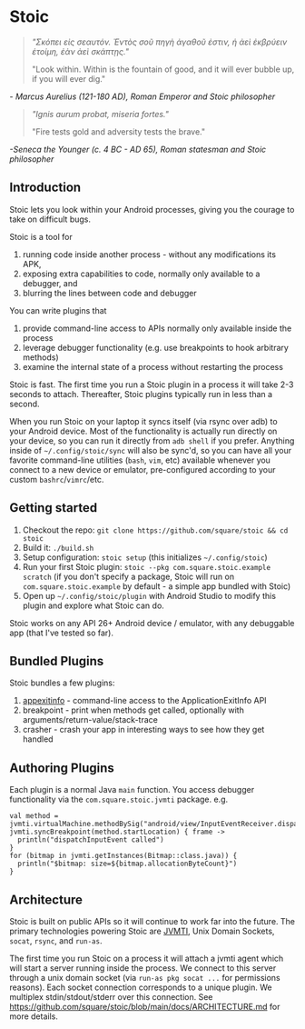 # Stoic

> *"Σκόπει εἰς σεαυτόν. Ἐντὸς σοῦ πηγὴ ἀγαθοῦ ἐστιν, ἡ ἀεὶ ἐκβρύειν ἑτοίμη, ἐὰν ἀεὶ σκάπτῃς."*
>
> "Look within. Within is the fountain of good, and it will ever bubble up, if you will ever dig."

*- Marcus Aurelius (121-180 AD), Roman Emperor and Stoic philosopher*

> *"Ignis aurum probat, miseria fortes."*
>
> "Fire tests gold and adversity tests the brave."

*-Seneca the Younger (c. 4 BC - AD 65), Roman statesman and Stoic philosopher*


## Introduction

Stoic lets you look within your Android processes, giving you the courage to
take on difficult bugs.

Stoic is a tool for
1. running code inside another process - without any modifications its APK,
2. exposing extra capabilities to code, normally only available to a debugger, and
3. blurring the lines between code and debugger

You can write plugins that
1. provide command-line access to APIs normally only available inside the process
2. leverage debugger functionality (e.g. use breakpoints to hook arbitrary methods)
3. examine the internal state of a process without restarting the process

Stoic is fast. The first time you run a Stoic plugin in a process it will take 2-3
seconds to attach. Thereafter, Stoic plugins typically run in less than a second.

When you run Stoic on your laptop it syncs itself (via rsync over adb) to your
Android device. Most of the functionality is actually run directly on your device,
so you can run it directly from `adb shell` if you prefer. Anything inside of
`~/.config/stoic/sync` will also be sync'd, so you can have all your favorite
command-line utilities (`bash`, `vim`, etc) available whenever you connect to a new
device or emulator, pre-configured according to your custom `bashrc`/`vimrc`/etc.


## Getting started

1. Checkout the repo: `git clone https://github.com/square/stoic && cd stoic`
2. Build it: `./build.sh`
3. Setup configuration: `stoic setup` (this initializes `~/.config/stoic`)
4. Run your first Stoic plugin: `stoic --pkg com.square.stoic.example scratch`
   (if you don't specify a package, Stoic will run on `com.square.stoic.example`
   by default - a simple app bundled with Stoic)
5. Open up `~/.config/stoic/plugin` with Android Studio to modify this plugin and explore what Stoic can do.

Stoic works on any API 26+ Android device / emulator, with any debuggable app (that I've tested so far).


## Bundled Plugins

Stoic bundles a few plugins:
1. [appexitinfo](https://github.com/square/stoic/blob/main/docs/APPEXITINFO.md) - command-line access to the ApplicationExitInfo API
2. breakpoint - print when methods get called, optionally with arguments/return-value/stack-trace
3. crasher - crash your app in interesting ways to see how they get handled


## Authoring Plugins

Each plugin is a normal Java `main` function. You access debugger functionality via the `com.square.stoic.jvmti` package. e.g.
```
val method = jvmti.virtualMachine.methodBySig("android/view/InputEventReceiver.dispatchInputEvent(ILandroid/view/InputEvent;)V")
jvmti.syncBreakpoint(method.startLocation) { frame ->
  println("dispatchInputEvent called")
}
for (bitmap in jvmti.getInstances(Bitmap::class.java)) {
  println("$bitmap: size=${bitmap.allocationByteCount}")
}
```


## Architecture

Stoic is built on public APIs so it will continue to work far into the future.
The primary technologies powering Stoic are
[JVMTI](https://en.wikipedia.org/wiki/Java_Virtual_Machine_Tools_Interface),
Unix Domain Sockets, `socat`, `rsync`, and `run-as`.

The first time you run Stoic on a process it will attach a jvmti agent which
will start a server running inside the process. We connect to this server
through a unix domain socket (via `run-as pkg socat ...` for permissions reasons).
Each socket connection corresponds to a unique plugin. We multiplex
stdin/stdout/stderr over this connection. See
https://github.com/square/stoic/blob/main/docs/ARCHITECTURE.md for more details.
